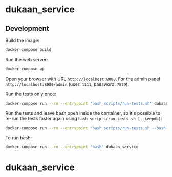 # dukaan_service

## Development

Build the image:

```bash
docker-compose build
```

Run the web server:

```bash
docker-compose up
```

Open your browser with URL `http://localhost:8080`.
For the admin panel `http://localhost:8080/admin`
(user: `1111`, password: `7879`).

Run the tests only once:

```bash
docker-compose run --rm --entrypoint 'bash scripts/run-tests.sh' dukaan_service
```

Run the tests and leave bash open inside the container, so it's possible to
re-run the tests faster again using `bash scripts/run-tests.sh [--keepdb]`:

```bash
docker-compose run --rm --entrypoint 'bash scripts/run-tests.sh --bash-on-finish' dukaan_service
```

To run bash:

```bash
docker-compose run --rm --entrypoint 'bash' dukaan_service
```
# dukaan_service
